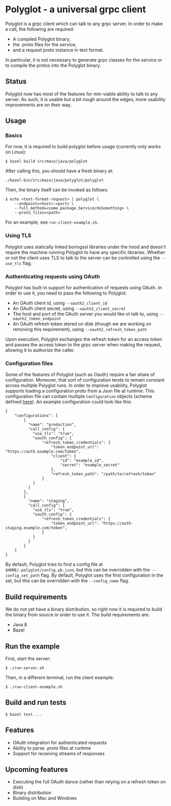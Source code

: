 # Polyglot - a universal grpc client

Polyglot is a grpc client which can talk to any grpc server. In order to make a call, the following are required:
* A compiled Polyglot binary, 
* the .proto files for the service,
* and a request proto instance in text format.

In particular, it is not necessary to generate grpc classes for the service or to compile the protos into the Polyglot binary.

## Status

Polyglot now has most of the features for min-viable ability to talk to any server. As such, it is usable but a bit rough around the edges, more usability improvements are on their way.

## Usage

### Basics

For now, it is required to build polyglot before usage (currently only works on Linux):

`$ bazel build src/main/java/polyglot`

After calling this, you should have a fresh binary at:

`./bazel-bin/src/main/java/polyglot/polyglot`

Then, the binary itself can be invoked as follows:

```
$ echo <text-format-request> | polyglot \
    --endpoint=<host>:<port> \
    --full_method=<some.package.Service/doSomething> \
    --proto_files=<path>
```

For an example, see `run-client-example.sh`.

### Using TLS

Polyglot uses statically linked boringssl libraries under the hood and doesn't require the machine running Polyglot to have any specific libraries. Whether or not the client uses TLS to talk to the server can be controlled using the `--use_tls` flag.

### Authenticating requests using OAuth

Polyglot has built-in support for authentication of requests using OAuth. In order to use it, you need to pass the following to Polyglot:
* An OAuth client id, using `--oauth2_client_id`
* An OAuth client secret, using `--oauth2_client_secret`
* The host and port of the OAuth server you would like ot talk to, using `--oauth2_token_endpoint`
* An OAuth refresh token stored on disk (though we are working on removing this requirement), using `--oauth2_refresh_token_path`

Upon execution, Polyglot exchanges the refresh token for an access token and passes the access token to the grpc server when making the request, allowing it to authorize the caller.

### Configuration files

Some of the features of Polyglot (such as Oauth) require a fair share of configuration. Moreover, that sort of configuration tends to remain constant across multiple Polyglot runs. In order to improve usability, Polyglot supports loading a configuration proto from a Json file at runtime. This configuration file can contain multiple `Configuration` objects (schema defined [here](https://github.com/dinowernli/polyglot/blob/master/src/main/proto/config.proto#L14)). An example configuration could look like this:

```
{
    "configurations": [
        {
          "name": "production",
          "call_config": {
            "use_tls": "true",
    		"oauth_config": {
    			"refresh_token_credentials": {
    				"token_endpoint_url": "https://auth.example.com/token",
    				"client": {
    					"id": "example_id",
    					"secret": "example_secret"
    				},
                    "refresh_token_path": "/path/to/refresh/token"
    			}
    		}
          }
        },
        {
          "name": "staging",
          "call_config": {
            "use_tls": "true",
    		"oauth_config": {
    			"refresh_token_credentials": {
    				"token_endpoint_url": "https://auth-staging.example.com/token",
    			}
    		}
          }
        }
    ]
}
```

By default, Polyglot tries to find a config file at `$HOME/.polyglot/config.pb.json`, but this can be overridden with the `--config_set_path` flag. By default, Polyglot uses the first configuration in the set, but this can be overridden with the `--config_name` flag.

## Build requirements

We do not yet have a binary distribution, so right now it is required to build the binary from source in order to use it. The build requirements are:

* Java 8
* Bazel

## Run the example

First, start the server: 

`$ ./run-server.sh`

Then, in a different terminal, run the client example:

`$ ./run-client-example.sh`

## Build and run tests

`$ bazel test ...`

## Features

* OAuth integration for authenticated requests
* Ability to parse .proto files at runtime
* Support for receiving streams of responses

## Upcoming features

* Executing the full OAuth dance (rather than relying on a refresh token on disk)
* Binary distribution
* Building on Mac and Windows
